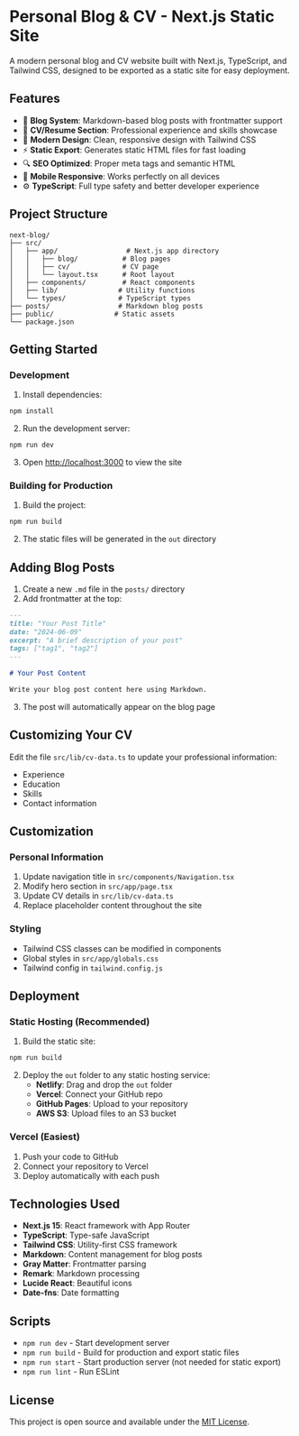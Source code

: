 # Personal Blog & CV - Next.js Static Site

A modern personal blog and CV website built with Next.js, TypeScript, and Tailwind CSS, designed to be exported as a static site for easy deployment.

## Features

- 📝 **Blog System**: Markdown-based blog posts with frontmatter support
- 📄 **CV/Resume Section**: Professional experience and skills showcase
- 🎨 **Modern Design**: Clean, responsive design with Tailwind CSS
- ⚡ **Static Export**: Generates static HTML files for fast loading
- 🔍 **SEO Optimized**: Proper meta tags and semantic HTML
- 📱 **Mobile Responsive**: Works perfectly on all devices
- ⚙️ **TypeScript**: Full type safety and better developer experience

## Project Structure

```
next-blog/
├── src/
│   ├── app/                 # Next.js app directory
│   │   ├── blog/           # Blog pages
│   │   ├── cv/             # CV page
│   │   └── layout.tsx      # Root layout
│   ├── components/         # React components
│   ├── lib/               # Utility functions
│   └── types/             # TypeScript types
├── posts/                 # Markdown blog posts
├── public/               # Static assets
└── package.json
```

## Getting Started

### Development

1. Install dependencies:
```bash
npm install
```

2. Run the development server:
```bash
npm run dev
```

3. Open [http://localhost:3000](http://localhost:3000) to view the site

### Building for Production

1. Build the project:
```bash
npm run build
```

2. The static files will be generated in the `out` directory

## Adding Blog Posts

1. Create a new `.md` file in the `posts/` directory
2. Add frontmatter at the top:

```markdown
---
title: "Your Post Title"
date: "2024-06-09"
excerpt: "A brief description of your post"
tags: ["tag1", "tag2"]
---

# Your Post Content

Write your blog post content here using Markdown.
```

3. The post will automatically appear on the blog page

## Customizing Your CV

Edit the file `src/lib/cv-data.ts` to update your professional information:

- Experience
- Education
- Skills
- Contact information

## Customization

### Personal Information

1. Update navigation title in `src/components/Navigation.tsx`
2. Modify hero section in `src/app/page.tsx`
3. Update CV details in `src/lib/cv-data.ts`
4. Replace placeholder content throughout the site

### Styling

- Tailwind CSS classes can be modified in components
- Global styles in `src/app/globals.css`
- Tailwind config in `tailwind.config.js`

## Deployment

### Static Hosting (Recommended)

1. Build the static site:
```bash
npm run build
```

2. Deploy the `out` folder to any static hosting service:
   - **Netlify**: Drag and drop the `out` folder
   - **Vercel**: Connect your GitHub repo
   - **GitHub Pages**: Upload to your repository
   - **AWS S3**: Upload files to an S3 bucket

### Vercel (Easiest)

1. Push your code to GitHub
2. Connect your repository to Vercel
3. Deploy automatically with each push

## Technologies Used

- **Next.js 15**: React framework with App Router
- **TypeScript**: Type-safe JavaScript
- **Tailwind CSS**: Utility-first CSS framework
- **Markdown**: Content management for blog posts
- **Gray Matter**: Frontmatter parsing
- **Remark**: Markdown processing
- **Lucide React**: Beautiful icons
- **Date-fns**: Date formatting

## Scripts

- `npm run dev` - Start development server
- `npm run build` - Build for production and export static files
- `npm run start` - Start production server (not needed for static export)
- `npm run lint` - Run ESLint

## License

This project is open source and available under the [MIT License](LICENSE).
